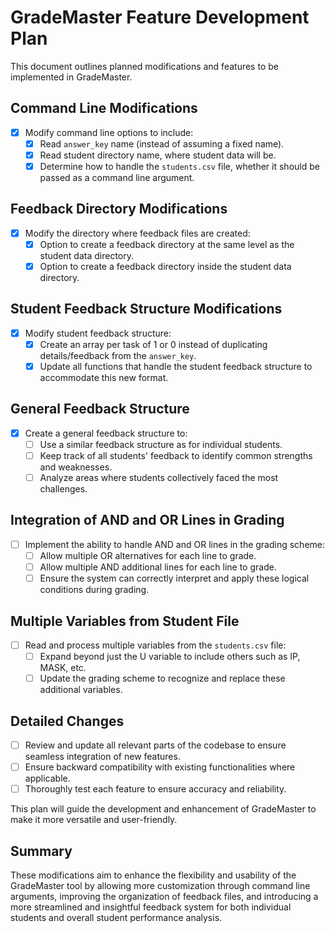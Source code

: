 # GradeMaster Feature Development Plan

This document outlines planned modifications and features to be implemented in GradeMaster.

## Command Line Modifications
- [x] Modify command line options to include:
  - [x] Read `answer_key` name (instead of assuming a fixed name).
  - [x] Read student directory name, where student data will be.
  - [x] Determine how to handle the `students.csv` file, whether it should be passed as a command line argument.

## Feedback Directory Modifications
- [x] Modify the directory where feedback files are created:
  - [x] Option to create a feedback directory at the same level as the student data directory.
  - [x] Option to create a feedback directory inside the student data directory.

## Student Feedback Structure Modifications
- [x] Modify student feedback structure:
  - [x] Create an array per task of 1 or 0 instead of duplicating details/feedback from the `answer_key`.
  - [x] Update all functions that handle the student feedback structure to accommodate this new format.

## General Feedback Structure
- [x] Create a general feedback structure to:
  - [ ] Use a similar feedback structure as for individual students.
  - [ ] Keep track of all students' feedback to identify common strengths and weaknesses.
  - [ ] Analyze areas where students collectively faced the most challenges.

## Integration of AND and OR Lines in Grading
- [ ] Implement the ability to handle AND and OR lines in the grading scheme:
  - [ ] Allow multiple OR alternatives for each line to grade.
  - [ ] Allow multiple AND additional lines for each line to grade.
  - [ ] Ensure the system can correctly interpret and apply these logical conditions during grading.

## Multiple Variables from Student File
- [ ] Read and process multiple variables from the `students.csv` file:
  - [ ] Expand beyond just the U variable to include others such as IP, MASK, etc.
  - [ ] Update the grading scheme to recognize and replace these additional variables.

## Detailed Changes
- [ ] Review and update all relevant parts of the codebase to ensure seamless integration of new features.
- [ ] Ensure backward compatibility with existing functionalities where applicable.
- [ ] Thoroughly test each feature to ensure accuracy and reliability.

This plan will guide the development and enhancement of GradeMaster to make it more versatile and user-friendly.

## Summary

These modifications aim to enhance the flexibility and usability of the GradeMaster tool by allowing more customization through command line arguments, improving the organization of feedback files, and introducing a more streamlined and insightful feedback system for both individual students and overall student performance analysis.